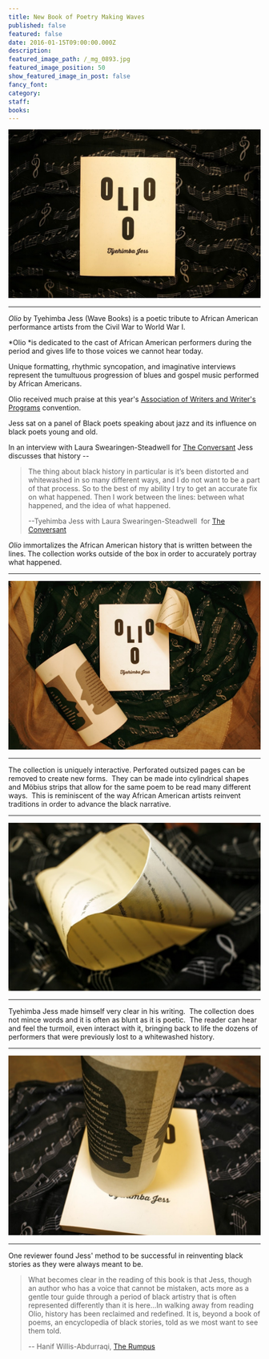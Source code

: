 ```yaml
---
title: New Book of Poetry Making Waves
published: false
featured: false
date: 2016-01-15T09:00:00.000Z
description:
featured_image_path: /_mg_0893.jpg
featured_image_position: 50
show_featured_image_in_post: false
fancy_font:
category:
staff:
books:
---
```



![](/uploads/versions/_mg_0806---x----1120-747x---.jpg)

---

*Olio* by Tyehimba Jess (Wave Books) is a poetic tribute to African American performance artists from the Civil War to World War I.&nbsp;

*Olio&nbsp;*is dedicated to the cast of African American performers during the period and gives life to those voices we cannot hear today.

Unique formatting, rhythmic syncopation, and imaginative interviews represent the tumultuous progression of blues and gospel music performed by African Americans.&nbsp;

Olio received much praise at this year's [Association of Writers and Writer's Programs](https://www.awpwriter.org/awp_conference/event_detail/6935) convention.&nbsp;

Jess sat on a panel of Black poets speaking about jazz and its influence on black poets young and old. &nbsp;

In an interview with Laura Swearingen-Steadwell for [The Conversant](http://theconversant.org/?p=7581)&nbsp;Jess discusses that history --

> The thing about black history in particular is it’s been distorted and whitewashed in so many different ways, and I do not want to be a part of that process. So to the best of my ability I try to get an accurate fix on what happened. Then I work between the lines: between what happened, and the idea of what happened.
>
> --Tyehimba Jess with Laura Swearingen-Steadwell &nbsp;for [The Conversant](http://theconversant.org/?p=7581)

*Olio*&nbsp;immortalizes the African American history that is written between the lines. The collection works outside of the box in order to accurately portray what happened.&nbsp;

---

![](/uploads/versions/_mg_0873---x----1120-746x---.jpg)

---

The collection is uniquely interactive. Perforated outsized pages can be removed to create new forms. &nbsp;They can be made into cylindrical shapes and M&ouml;bius strips that allow for the same poem to be read many different ways. &nbsp;This is reminiscent of the way African American artists reinvent traditions in order to advance the black narrative. &nbsp;

---

![](/uploads/versions/_mg_0896---x----1120-747x---.jpg)

---

Tyehimba Jess made himself very clear in his writing. &nbsp;The collection does not mince words and it is often as blunt as it is poetic. &nbsp;The reader can hear and feel the turmoil, even interact with it, bringing back to life the dozens of performers that were previously lost to a whitewashed history.&nbsp;

---

![](/uploads/versions/_mg_0809---x----1053-747x---.jpg)

---

One reviewer found Jess' method to be successful in reinventing black stories as they were always meant to be.&nbsp;

> What becomes clear in the reading of this book is that Jess, though an author who has a voice that cannot be mistaken, acts more as a gentle tour guide through a period of black artistry that is often represented differently than it is here...In walking away from reading Olio, history has been reclaimed and redefined. It is, beyond a book of poems, an encyclopedia of black stories, told as we most want to see them told.
>
> -- Hanif Willis-Abdurraqi, [The Rumpus](http://therumpus.net/2016/04/olio-by-tyehimba-jess/)

&nbsp;